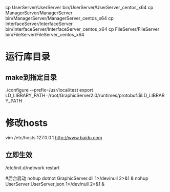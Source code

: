cp UserServer/UserServer bin/UserServer/UserServer_centos_x64
cp ManagerServer/ManagerServer bin/ManagerServer/ManagerServer_centos_x64
cp InterfaceServer/InterfaceServer bin/InterfaceServer/InterfaceServer_centos_x64
cp FileServer/FileServer bin/FileServer/FileServer_centos_x64

# 运行库目录
## make到指定目录
 ./configure --prefix=/usr/local/test
export LD_LIBRARY_PATH=/root/GraphicServer2.0/runtimes/protobuf:$LD_LIBRARY_PATH

# 修改hosts
vim /etc/hosts
127.0.0.1 http://www.baidu.com
## 立即生效
/etc/init.d/network restart

#后台启动
nohup dotnot GraphicServer.dll 1>/dev/null 2>&1 &
nohup UserServer UserServer.json 1>/dev/null 2>&1 &